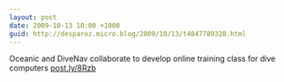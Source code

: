 ```yaml
---
layout: post
date: 2009-10-13 10:00 +1000
guid: http://desparoz.micro.blog/2009/10/13/t4847789328.html
---
```

Oceanic and DiveNav collaborate to develop online training class for 	dive computers [post.ly/8Rzb](http://post.ly/8Rzb)

